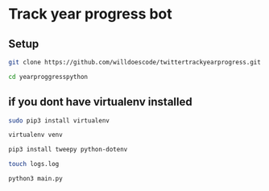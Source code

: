 # Track year progress bot
## Setup
```bash
git clone https://github.com/willdoescode/twittertrackyearprogress.git
```
```bash
cd yearproggresspython
```
## if you dont have virtualenv installed
```bash
sudo pip3 install virtualenv
```
```bash
virtualenv venv
```
```bash
pip3 install tweepy python-dotenv
```
```bash
touch logs.log
```
```bash
python3 main.py
```